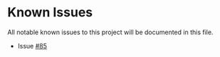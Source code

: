 # Known Issues
All notable known issues to this project will be documented in this file.


* Issue [#85](https://github.com/j3-signalroom/ccaf-tableflow-aws_glue-snowflake-kickstarter/issues/85)